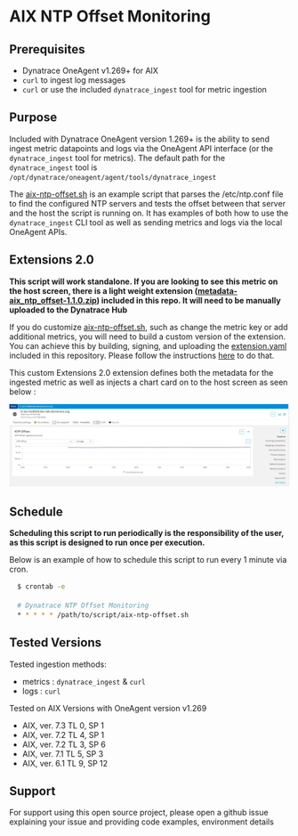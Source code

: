 # AIX NTP Offset Monitoring 

## Prerequisites
- Dynatrace OneAgent v1.269+ for AIX
- `curl` to ingest log messages
- `curl` or use the included `dynatrace_ingest` tool for metric ingestion

## Purpose 
Included with Dynatrace OneAgent version 1.269+ is the ability to send ingest metric datapoints and logs via the OneAgent API interface (or the `dynatrace_ingest` tool for metrics). The default path for the `dynatrace_ingest` tool is `/opt/dynatrace/oneagent/agent/tools/dynatrace_ingest`

The [aix-ntp-offset.sh](./aix-ntp-offset.sh) is an example script that parses the /etc/ntp.conf file to find the configured NTP servers and tests the offset between that server and the host the script is running on. It has examples of both how to use the `dynatrace_ingest` CLI tool as well as sending metrics and logs via the local OneAgent APIs. 

## Extensions 2.0 
**This script will work standalone. If you are looking to see this metric on the host screen, there is a light weight extension ([metadata-aix_ntp_offset-1.1.0.zip](./metadata-aix_ntp_offset-1.1.0.zip)) included in this repo. It will need to be manually uploaded to the Dynatrace Hub**

If you do customize [aix-ntp-offset.sh](./aix-ntp-offset.sh), such as change the metric key or add additional metrics, you will need to build a custom version of the extension. You can achieve this by building, signing, and uploading the [extension.yaml](./extension/extension.yaml) included in this repository. 
Please follow the instructions [here](https://www.dynatrace.com/support/help/shortlink/sign-extension#dt-cli) to do that.

This custom Extensions 2.0 extension defines both the metadata for the ingested metric as well as injects a chart card on to the host screen as seen below : 

![AIX Host Screen](./images/AIX%20Host%20Screen.png)

## Schedule 
**Scheduling this script to run periodically is the responsibility of the user, as this script is designed to run once per execution.**

Below is an example of how to schedule this script to run every 1 minute via cron. 

  ```bash 
    $ crontab -e 

    # Dynatrace NTP Offset Monitoring 
    * * * * * /path/to/script/aix-ntp-offset.sh
  ```

## Tested Versions 
Tested ingestion methods: 
- metrics : `dynatrace_ingest` & `curl` 
- logs    : `curl`

Tested on AIX Versions with OneAgent version v1.269 
- AIX, ver. 7.3 TL 0, SP 1
- AIX, ver. 7.2 TL 4, SP 1 
- AIX, ver. 7.2 TL 3, SP 6
- AIX, ver. 7.1 TL 5, SP 3
- AIX, ver. 6.1 TL 9, SP 12

## Support

For support using this open source project, please open a github issue explaining your issue and providing code examples, environment details